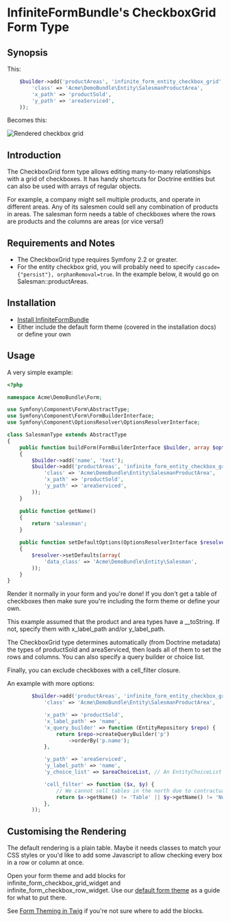 InfiniteFormBundle's CheckboxGrid Form Type
===========================================

Synopsis
-------

This:

```php
    $builder->add('productAreas', 'infinite_form_entity_checkbox_grid', array(
        'class' => 'Acme\DemoBundle\Entity\SalesmanProductArea',
        'x_path' => 'productSold',
        'y_path' => 'areaServiced',
    ));
```

Becomes this:

![Rendered checkbox grid](https://github.com/infinite-networks/InfiniteFormBundle/blob/master/Resources/doc/checkboxgrid.png)

Introduction
------------

The CheckboxGrid form type allows editing many-to-many relationships with
a grid of checkboxes. It has handy shortcuts for Doctrine entities but can
also be used with arrays of regular objects.

For example, a company might sell multiple products, and operate in
different areas. Any of its salesmen could sell any combination of products
in areas. The salesman form needs a table of checkboxes where the rows are
products and the columns are areas (or vice versa!)

Requirements and Notes
---------------------

* The CheckboxGrid type requires Symfony 2.2 or greater.
* For the entity checkbox grid, you will probably need to specify
  `cascade={"persist"}, orphanRemoval=true`. In the example below, it would
  go on Salesman::productAreas.


Installation
------------

* [Install InfiniteFormBundle](installation.md)
* Either include the default form theme (covered in the installation docs)
  or define your own

Usage
-----

A very simple example:

```php
<?php

namespace Acme\DemoBundle\Form;

use Symfony\Component\Form\AbstractType;
use Symfony\Component\Form\FormBuilderInterface;
use Symfony\Component\OptionsResolver\OptionsResolverInterface;

class SalesmanType extends AbstractType
{
    public function buildForm(FormBuilderInterface $builder, array $options)
    {
        $builder->add('name', 'text');
        $builder->add('productAreas', 'infinite_form_entity_checkbox_grid', array(
            'class' => 'Acme\DemoBundle\Entity\SalesmanProductArea',
            'x_path' => 'productSold',
            'y_path' => 'areaServiced',
        ));
    }

    public function getName()
    {
        return 'salesman';
    }

    public function setDefaultOptions(OptionsResolverInterface $resolver)
    {
        $resolver->setDefaults(array(
            'data_class' => 'Acme\DemoBundle\Entity\Salesman',
        ));
    }
}
```

Render it normally in your form and you're done! If you don't get a table of
checkboxes then make sure you're including the form theme or define your own.

This example assumed that the product and area types have a __toString. If
not, specify them with x_label_path and/or y_label_path.

The CheckboxGrid type determines automatically (from Doctrine metadata) the
types of productSold and areaServiced, then loads all of them to set the
rows and columns. You can also specify a query builder or choice list.

Finally, you can exclude checkboxes with a cell_filter closure.

An example with more options:

```php
        $builder->add('productAreas', 'infinite_form_entity_checkbox_grid', array(
            'class' => 'Acme\DemoBundle\Entity\SalesmanProductArea',

            'x_path' => 'productSold',
            'x_label_path' => 'name',
            'x_query_builder' => function (EntityRepository $repo) {
                return $repo->createQueryBuilder('p')
                    ->orderBy('p.name');
            },

            'y_path' => 'areaServiced',
            'y_label_path' => 'name',
            'y_choice_list' => $areaChoiceList, // An EntityChoiceList constructed elsewhere

            'cell_filter' => function ($x, $y) {
                // We cannot sell tables in the north due to contractual obligations
                return $x->getName() != 'Table' || $y->getName() != 'North';
            },
        ));
```

Customising the Rendering
-------------------------

The default rendering is a plain table. Maybe it needs classes to match your
CSS styles or you'd like to add some Javascript to allow checking every box
in a row or column at once.

Open your form theme and add blocks for infinite_form_checkbox_grid_widget
and infinite_form_checkbox_row_widget. Use our [default form theme](https://github.com/infinite-networks/InfiniteFormBundle/blob/master/Resources/views/form_theme.html.twig)
as a guide for what to put there.

See [Form Theming in Twig](http://symfony.com/doc/2.2/cookbook/form/form_customization.html#form-theming-in-twig)
if you're not sure where to add the blocks.
